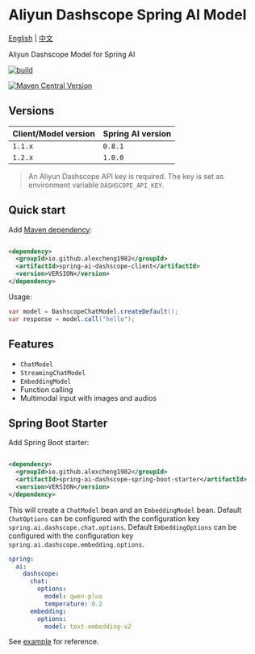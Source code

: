 # Aliyun Dashscope Spring AI Model

[English](./README.md) | [中文](./README_zh_CN.md)

Aliyun Dashscope Model for Spring AI

[![build](https://github.com/JavaAIDev/spring-ai-dashscope-client/actions/workflows/build.yaml/badge.svg)](https://github.com/JavaAIDev/spring-ai-dashscope-client/actions/workflows/build.yaml)

[![Maven Central Version](https://img.shields.io/maven-central/v/io.github.alexcheng1982/spring-ai-dashscope-client)](https://central.sonatype.com/artifact/io.github.alexcheng1982/spring-ai-dashscope-client)

## Versions

| Client/Model version | Spring AI version |
|----------------------|-------------------|
| `1.1.x`              | `0.8.1`           |
| `1.2.x`              | `1.0.0`           |

> An Aliyun Dashscope API key is required. The key is set as environment
> variable `DASHSCOPE_API_KEY`.

## Quick start

Add [Maven dependency](https://central.sonatype.com/artifact/io.github.alexcheng1982/spring-ai-dashscope-client):

```xml

<dependency>
  <groupId>io.github.alexcheng1982</groupId>
  <artifactId>spring-ai-dashscope-client</artifactId>
  <version>VERSION</version>
</dependency>
```

Usage:

```java
var model = DashscopeChatModel.createDefault();
var response = model.call("hello");
```

## Features

* `ChatModel`
* `StreamingChatModel`
* `EmbeddingModel`
* Function calling
* Multimodal input with images and audios

## Spring Boot Starter

Add Spring Boot starter:

```xml

<dependency>
  <groupId>io.github.alexcheng1982</groupId>
  <artifactId>spring-ai-dashscope-spring-boot-starter</artifactId>
  <version>VERSION</version>
</dependency>
```

This will create a `ChatModel` bean and an `EmbeddingModel` bean.
Default `ChatOptions` can be configured
with the configuration key `spring.ai.dashscope.chat.options`.
Default `EmbeddingOptions` can be configured with the configuration
key `spring.ai.dashscope.embedding.options`.

```yaml
spring:
  ai:
    dashscope:
      chat:
        options:
          model: qwen-plus
          temperature: 0.2
      embedding:
        options:
          model: text-embedding-v2
```

See [example](./example) for reference.